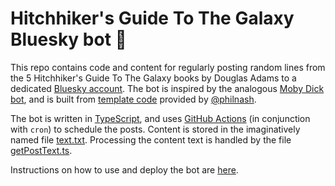 # Hitchhiker's Guide To The Galaxy Bluesky bot 🦋

This repo contains code and content for regularly posting random lines from the 5 Hitchhiker's Guide To The Galaxy books by Douglas Adams to a dedicated [Bluesky account](https://bsky.app/profile/whalepetunias.bsky.social). The bot is inspired by the analogous [Moby Dick bot](https://bsky.app/profile/mobydickatsea.bsky.social), and is built from [template code](https://github.com/philnash/bsky-bot) provided by [@philnash](https://github.com/philnash).

The bot is written in [TypeScript](https://www.typescriptlang.org/), and uses [GitHub Actions](https://docs.github.com/en/actions) (in conjunction with `cron`) to schedule the posts. Content is stored in the imaginatively named file [text.txt](https://github.com/josephwb/whalepetunians/blob/main/text.txt). Processing the content text is handled by the file [getPostText.ts](https://github.com/josephwb/whalepetunians/blob/main/src/lib/getPostText.ts).

Instructions on how to use and deploy the bot are [here](https://github.com/josephwb/whalepetunians/blob/main/Instructions.md).
